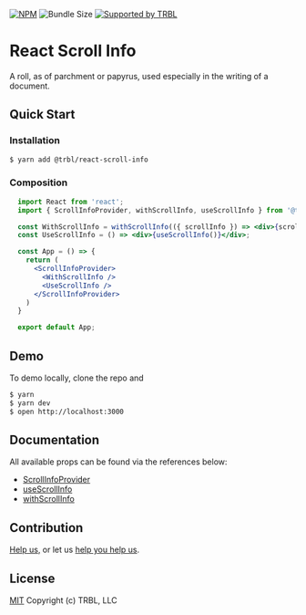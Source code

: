 [![NPM](https://img.shields.io/npm/v/@trbl/react-scroll-info)](https://www.npmjs.com/@trbl/react-scroll-info)
![Bundle Size](https://img.shields.io/bundlephobia/minzip/@trbl/react-scroll-info?label=zipped)
[![Supported by TRBL](https://img.shields.io/badge/supported_by-TRBL-black)](https://github.com/trouble)

# React Scroll Info

A roll, as of parchment or papyrus, used especially in the writing of a document.

## Quick Start

### Installation

```bash
$ yarn add @trbl/react-scroll-info
```

### Composition

```jsx
  import React from 'react';
  import { ScrollInfoProvider, withScrollInfo, useScrollInfo } from '@trbl/react-scroll-info';

  const WithScrollInfo = withScrollInfo(({ scrollInfo }) => <div>{scrollInfo}</div>);
  const UseScrollInfo = () => <div>{useScrollInfo()}</div>;

  const App = () => {
    return (
      <ScrollInfoProvider>
        <WithScrollInfo />
        <UseScrollInfo />
      </ScrollInfoProvider>
    )
  }

  export default App;
```

## Demo

To demo locally, clone the repo and

```bash
$ yarn
$ yarn dev
$ open http://localhost:3000
```

## Documentation

All available props can be found via the references below:

  - [ScrollInfoProvider](./src/ScrollInfoProvider/README.md)
  - [useScrollInfo](./src/useScrollInfo/README.md)
  - [withScrollInfo](./src/withScrollInfo/README.md)

## Contribution

[Help us,](https://github.com/trouble/.github/blob/master/CONTRIBUTING.md) or let us [help you help us](https://github.com/trouble/.github/blob/master/SUPPORT.md).

## License

[MIT](https://github.com/trouble/react-scroll-info/blob/master/LICENSE) Copyright (c) TRBL, LLC

